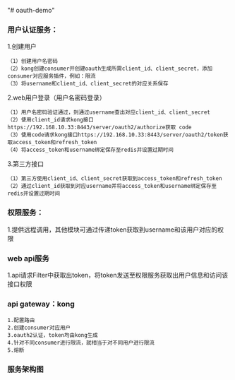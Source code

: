 "# oauth-demo" 
<h3>用户认证服务：</h3>
1.创建用户

	（1）创建用户名密码
	（2）kong创建consumer并创建oauth生成所需client_id、client_secret，添加consumer对应服务插件，例如：限流
	（3）将username和client_id、client_secret的对应关系保存
	
2.web用户登录（用户名密码登录）

	（1）用户名密码验证通过，则通过username查出对应client_id、client_secret
	（2）使用client_id请求kong接口 https://192.168.10.33:8443/server/oauth2/authorize获取 code
	（3）使用code请求kong接口https://192.168.10.33:8443/server/oauth2/token获取access_token和refresh_token
	（4）将access_token和username绑定保存至redis并设置过期时间
	
3.第三方接口

	（1）第三方使用client_id、client_secret获取到access_token和refresh_token
	（2）通过client_id获取到对应username并将access_token和username绑定保存至redis并设置过期时间

<h3>权限服务：</h3>
1.提供远程调用，其他模块可通过传递token获取到username和该用户对应的权限     


<h3>web api服务</h3>
1.api请求Filter中获取出token，将token发送至权限服务获取出用户信息和访问该接口权限     


<h3>api gateway：kong</h3>

    1.配置路由
    2.创建consumer对应用户
    3.oauth2认证，token均由kong生成
    4.针对不同consumer进行限流，就相当于对不同用户进行限流
    5.熔断
    
<h3>服务架构图</h3>